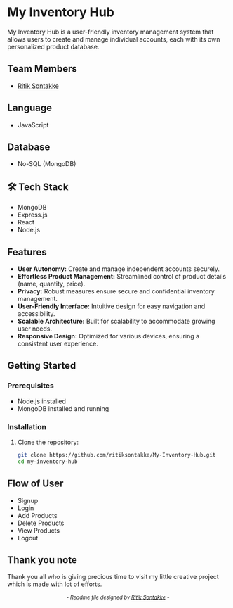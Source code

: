 # My Inventory Hub

My Inventory Hub is a user-friendly inventory management system that allows users to create and manage individual accounts, each with its own personalized product database.

## Team Members
<ul>
  <li><a href="https://github.com/ritiksontakke" target="_blank">Ritik Sontakke</a></li>
 </ul> 

 ## Language
- JavaScript

## Database
- No-SQL (MongoDB)

## 🛠 Tech Stack

-  MongoDB
-  Express.js
-  React
-  Node.js

## Features

- **User Autonomy:** Create and manage independent accounts securely.
- **Effortless Product Management:** Streamlined control of product details (name, quantity, price).
- **Privacy:** Robust measures ensure secure and confidential inventory management.
- **User-Friendly Interface:** Intuitive design for easy navigation and accessibility.
- **Scalable Architecture:** Built for scalability to accommodate growing user needs.
- **Responsive Design:** Optimized for various devices, ensuring a consistent user experience.

## Getting Started

### Prerequisites

- Node.js installed
- MongoDB installed and running

### Installation

1. Clone the repository:
   ```bash
   git clone https://github.com/ritiksontakke/My-Inventory-Hub.git
   cd my-inventory-hub


## Flow of User

- Signup 
- Login 
- Add Products
- Delete Products
- View Products
- Logout 

## Thank you note
Thank you all who is giving precious time to visit my little creative project which is made with lot of efforts.

_<p align="center"><sub>- Readme file designed by <a href="https://github.com/ritiksontakke" target="_blank">Ritik Sontakke</a> -</sub></p>_